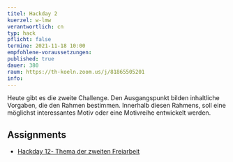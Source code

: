 ```yaml
---
titel: Hackday 2
kuerzel: w-lmw
verantwortlich: cn
typ: hack
pflicht: false
termine: 2021-11-18 10:00
empfohlene-voraussetzungen:
published: true
dauer: 380
raum: https://th-koeln.zoom.us/j/81865505201
info: 
---
```


Heute gibt es die zweite Challenge. Den Ausgangspunkt bilden inhaltliche Vorgaben, die den Rahmen bestimmen. Innerhalb diesen Rahmens, soll eine möglichst interessantes Motiv oder eine Motivreihe entwickelt werden.

## Assignments

- [Hackday 12- Thema der zweiten Freiarbeit](/generative-gestaltung/assignments/99-hackday-2/)